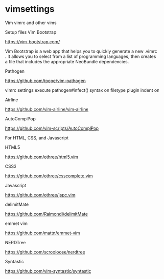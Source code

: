 # vimsettings
Vim vimrc and other vims

Setup files
Vim Bootstrap 

https://vim-bootstrap.com/

Vim Bootstrap is a web app that helps you to quickly generate a new .vimrc . 
It allows you to select from a list of programming languages, 
then creates a file that includes the appropriate NeoBundle dependencies. 


Pathogen

https://github.com/tpope/vim-pathogen

vimrc settings
execute pathogen#infect()
syntax on
filetype plugin indent on

Airline

https://github.com/vim-airline/vim-airline

AutoComplPop

https://github.com/vim-scripts/AutoComplPop

For HTML, CSS, and Javascript

HTML5

https://github.com/othree/html5.vim

CSS3

https://github.com/othree/csscomplete.vim

Javascript

https://github.com/othree/jspc.vim

delimitMate

https://github.com/Raimondi/delimitMate

emmet vim

https://github.com/mattn/emmet-vim

NERDTree

https://github.com/scrooloose/nerdtree

Syntastic

https://github.com/vim-syntastic/syntastic

